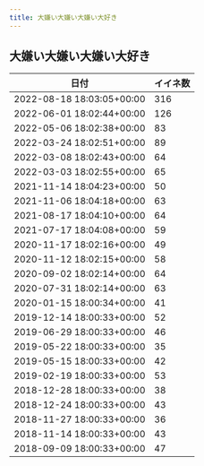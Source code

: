 ```yaml
---
title: 大嫌い大嫌い大嫌い大好き
---
```

## 大嫌い大嫌い大嫌い大好き

|日付|イイネ数|
|-|-|
|2022-08-18 18:03:05+00:00|316|
|2022-06-01 18:02:44+00:00|126|
|2022-05-06 18:02:38+00:00|83|
|2022-03-24 18:02:51+00:00|89|
|2022-03-08 18:02:43+00:00|64|
|2022-03-03 18:02:55+00:00|65|
|2021-11-14 18:04:23+00:00|50|
|2021-11-06 18:04:18+00:00|63|
|2021-08-17 18:04:10+00:00|64|
|2021-07-17 18:04:08+00:00|59|
|2020-11-17 18:02:16+00:00|49|
|2020-11-12 18:02:15+00:00|58|
|2020-09-02 18:02:14+00:00|64|
|2020-07-31 18:02:14+00:00|63|
|2020-01-15 18:00:34+00:00|41|
|2019-12-14 18:00:33+00:00|52|
|2019-06-29 18:00:33+00:00|46|
|2019-05-22 18:00:33+00:00|35|
|2019-05-15 18:00:33+00:00|42|
|2019-02-19 18:00:33+00:00|53|
|2018-12-28 18:00:33+00:00|38|
|2018-12-24 18:00:33+00:00|43|
|2018-11-27 18:00:33+00:00|36|
|2018-11-14 18:00:33+00:00|43|
|2018-09-09 18:00:33+00:00|47|
